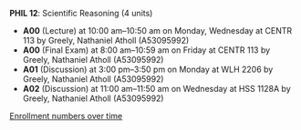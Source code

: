 **PHIL 12**: Scientific Reasoning (4 units)

- **A00** (Lecture) at 10:00 am–10:50 am on Monday, Wednesday at CENTR 113 by Greely, Nathaniel Atholl (A53095992)
- **A00** (Final Exam) at 8:00 am–10:59 am on Friday at CENTR 113 by Greely, Nathaniel Atholl (A53095992)
- **A01** (Discussion) at 3:00 pm–3:50 pm on Monday at WLH 2206 by Greely, Nathaniel Atholl (A53095992)
- **A02** (Discussion) at 11:00 am–11:50 am on Wednesday at HSS 1128A by Greely, Nathaniel Atholl (A53095992)

[Enrollment numbers over time](./PHIL12.tsv)
